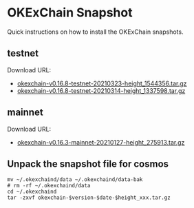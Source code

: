 
# OKExChain Snapshot

Quick instructions on how to install the OKExChain snapshots.

## testnet
Download URL: 
  - [okexchain-v0.16.8-testnet-20210323-height_1544356.tar.gz](https://ok-public-hk.oss-cn-hongkong.aliyuncs.com/cdn/okexchain/snapshot/okexchain-v0.16.8-testnet-20210323-height_1544356.tar.gz)
  - [okexchain-v0.16.8-testnet-20210314-height_1337598.tar.gz](https://ok-public-hk.oss-cn-hongkong.aliyuncs.com/cdn/okexchain/snapshot/okexchain-v0.16.8-testnet-20210314-height_1337598.tar.gz)

## mainnet
Download URL: 
  - [okexchain-v0.16.3-mainnet-20210127-height_275913.tar.gz](https://ok-public-hk.oss-cn-hongkong.aliyuncs.com/cdn/okexchain/snapshot/okexchain-v0.16.3-mainnet-20210127-height_275913.tar.gz)

## Unpack the snapshot file for cosmos
```shell
mv ~/.okexchaind/data ~/.okexchaind/data-bak
# rm -rf ~/.okexchaind/data
cd ~/.okexchaind 
tar -zxvf okexchain-$version-$date-$height_xxx.tar.gz
```
